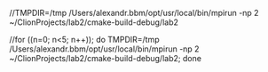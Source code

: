 //TMPDIR=/tmp /Users/alexandr.bbm/opt/usr/local/bin/mpirun -np 2 ~/ClionProjects/lab2/cmake-build-debug/lab2

//for ((n=0; n<5; n++)); do TMPDIR=/tmp /Users/alexandr.bbm/opt/usr/local/bin/mpirun -np 2 ~/ClionProjects/lab2/cmake-build-debug/lab2; done